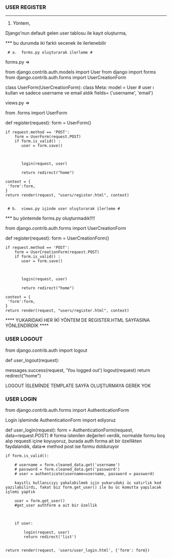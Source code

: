 ### USER REGISTER
<hr>

1. Yöntem, 

Django'nun default gelen user tablosu ile kayıt oluşturma, 
  
   *** bu durumda iki farklı secenek ile ilerlenebilir
      
     # a.  forms.py oluşturarak ilerleme #

forms.py  =>

from django.contrib.auth.models import User
from django import forms
from django.contrib.auth.forms import UserCreationForm

class UserForm(UserCreationForm):
    class Meta:
        model = User # user ı kullan ve sadece username ve email aldık
        fields= ('username', 'email')



views.py =>


from .forms import UserForm

def register(request):
    form = UserForm()

    if request.method == 'POST':
        form = UserForm(request.POST)
        if form.is_valid() :
           user = form.save()
          
       

           login(request, user)

           return redirect("home")

    context = {
     'form':form,
    }
    return render(request, "users/register.html", context) 


     # b.  views.py içinde user oluşturarak ilerleme #

*** bu yöntemde forms.py oluşturmadık!!!!

from django.contrib.auth.forms import UserCreationForm

def register(request):
    form = UserCreationForm()

    if request.method == 'POST':
        form = UserCreationForm(request.POST)
        if form.is_valid() :
           user = form.save()
          
       

           login(request, user)

           return redirect("home")

    context = {
     'form':form,
    }
    return render(request, "users/register.html", context) 


**** YUKARIDAKİ HER İKİ YÖNTEM DE REGISTER.HTML SAYFASINA YÖNLENDİRDİK ****

###   USER LOGOUT 

from django.contrib.auth import  logout


def user_logout(request):

   messages.success(request, 'You logged out') 
   logout(request)
   return redirect("home")


LOGOUT İSLEMİNDE TEMPLATE SAYFA OLUŞTURMAYA GEREK YOK  



### USER LOGIN

from django.contrib.auth.forms import AuthenticationForm

Login işleminde AuthenticationForm import ediyoruz

def user_login(request):
    form = AuthenticationForm(request, data=request.POST) 
    # forma istenilen değerleri verdik, normalde formu boş alıp requesti içine koyuyoruz, burada auth forma ait bir özellikten faydalandık, data=> method post ise formu dolduruyor

    if form.is_valid():
         
        # username = form.cleaned_data.get('username')
        # password = form.cleaned_data.get('password')
        # user = authenticate(username=username, password = password)
       
        kayıtlı kullanıcıyı yakalabilmek için yukarıdaki üc satırlık kod yazılabilirdı, fakat biz form.get_user() ile bu üc komutta yapılacak işlemi yaptık

        user = form.get_user()
        #get_user authform a ait bir özellik

      
        
        if user:
          
            login(request, user)
            return redirect('list')
    

    return render(request, 'users/user_login.html', {'form': form}) 



